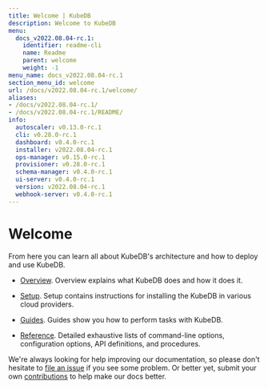```yaml
---
title: Welcome | KubeDB
description: Welcome to KubeDB
menu:
  docs_v2022.08.04-rc.1:
    identifier: readme-cli
    name: Readme
    parent: welcome
    weight: -1
menu_name: docs_v2022.08.04-rc.1
section_menu_id: welcome
url: /docs/v2022.08.04-rc.1/welcome/
aliases:
- /docs/v2022.08.04-rc.1/
- /docs/v2022.08.04-rc.1/README/
info:
  autoscaler: v0.13.0-rc.1
  cli: v0.28.0-rc.1
  dashboard: v0.4.0-rc.1
  installer: v2022.08.04-rc.1
  ops-manager: v0.15.0-rc.1
  provisioner: v0.28.0-rc.1
  schema-manager: v0.4.0-rc.1
  ui-server: v0.4.0-rc.1
  version: v2022.08.04-rc.1
  webhook-server: v0.4.0-rc.1
---
```


# Welcome

From here you can learn all about KubeDB's architecture and how to deploy and use KubeDB.

- [Overview](/docs/v2022.08.04-rc.1/overview/). Overview explains what KubeDB does and how it does it.

- [Setup](/docs/v2022.08.04-rc.1/setup/). Setup contains instructions for installing the KubeDB in various cloud providers.

- [Guides](/docs/v2022.08.04-rc.1/guides/). Guides show you how to perform tasks with KubeDB.

- [Reference](/docs/v2022.08.04-rc.1/reference/). Detailed exhaustive lists of command-line options, configuration options, API definitions, and procedures.

We're always looking for help improving our documentation, so please don't hesitate to [file an issue](https://github.com/kubedb/project/issues/new) if you see some problem. Or better yet, submit your own [contributions](/docs/v2022.08.04-rc.1/CONTRIBUTING) to help make our docs better.

